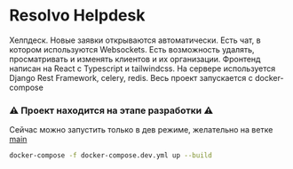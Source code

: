# Resolvo Helpdesk
Хелпдеск. Новые заявки открываются автоматически. Есть чат, в котором используются Websockets. Есть возможность удалять, просматривать и изменять клиентов и их организации. Фронтенд написан на React с Typescript и tailwindcss. На сервере используется Django Rest Framework, celery, redis. Весь проект запускается с docker-compose


### ⚠️ Проект находится на этапе разработки ⚠️
Сейчас можно запустить только в дев режиме, желательно на ветке [main](https://github.com/Egor-oop/hoopdesk/tree/main)

```bash
docker-compose -f docker-compose.dev.yml up --build
```
